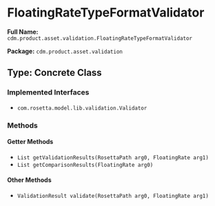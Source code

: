# FloatingRateTypeFormatValidator

**Full Name:** `cdm.product.asset.validation.FloatingRateTypeFormatValidator`

**Package:** `cdm.product.asset.validation`

## Type: Concrete Class

### Implemented Interfaces

- `com.rosetta.model.lib.validation.Validator`

### Methods

#### Getter Methods

- `List getValidationResults(RosettaPath arg0, FloatingRate arg1)`
- `List getComparisonResults(FloatingRate arg0)`

#### Other Methods

- `ValidationResult validate(RosettaPath arg0, FloatingRate arg1)`

